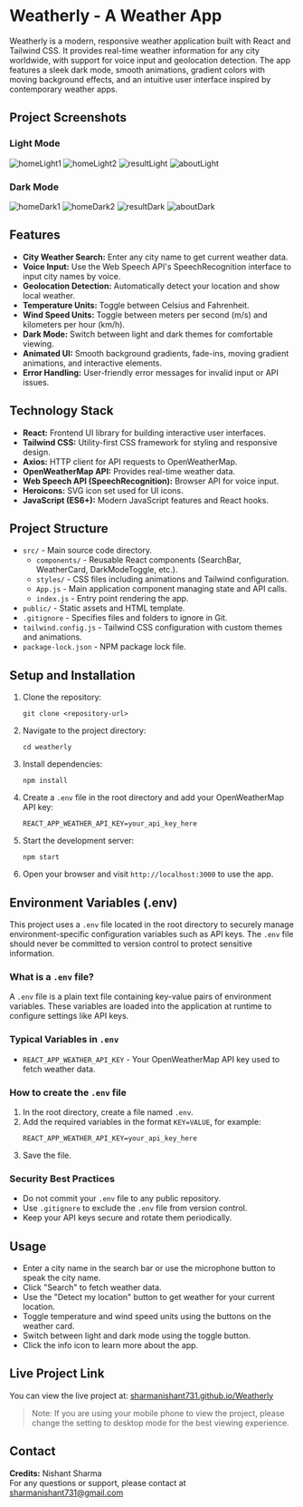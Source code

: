 # Weatherly - A Weather App

Weatherly is a modern, responsive weather application built with React and Tailwind CSS. It provides real-time weather information for any city worldwide, with support for voice input and geolocation detection. The app features a sleek dark mode, smooth animations, gradient colors with moving background effects, and an intuitive user interface inspired by contemporary weather apps.

## Project Screenshots

### Light Mode

![homeLight1](public/homeLight1.png)
![homeLight2](public/homeLight2.png)
![resultLight](public/resultLight.png)
![aboutLight](public/aboutLight.png)

### Dark Mode

![homeDark1](public/homeDark1.png)
![homeDark2](public/homeDark2.png)
![resultDark](public/resultDark.png)
![aboutDark](public/aboutDark.png)

## Features

- **City Weather Search:** Enter any city name to get current weather data.
- **Voice Input:** Use the Web Speech API's SpeechRecognition interface to input city names by voice.
- **Geolocation Detection:** Automatically detect your location and show local weather.
- **Temperature Units:** Toggle between Celsius and Fahrenheit.
- **Wind Speed Units:** Toggle between meters per second (m/s) and kilometers per hour (km/h).
- **Dark Mode:** Switch between light and dark themes for comfortable viewing.
- **Animated UI:** Smooth background gradients, fade-ins, moving gradient animations, and interactive elements.
- **Error Handling:** User-friendly error messages for invalid input or API issues.

## Technology Stack

- **React:** Frontend UI library for building interactive user interfaces.
- **Tailwind CSS:** Utility-first CSS framework for styling and responsive design.
- **Axios:** HTTP client for API requests to OpenWeatherMap.
- **OpenWeatherMap API:** Provides real-time weather data.
- **Web Speech API (SpeechRecognition):** Browser API for voice input.
- **Heroicons:** SVG icon set used for UI icons.
- **JavaScript (ES6+):** Modern JavaScript features and React hooks.

## Project Structure

- `src/` - Main source code directory.
  - `components/` - Reusable React components (SearchBar, WeatherCard, DarkModeToggle, etc.).
  - `styles/` - CSS files including animations and Tailwind configuration.
  - `App.js` - Main application component managing state and API calls.
  - `index.js` - Entry point rendering the app.
- `public/` - Static assets and HTML template.
- `.gitignore` - Specifies files and folders to ignore in Git.
- `tailwind.config.js` - Tailwind CSS configuration with custom themes and animations.
- `package-lock.json` - NPM package lock file.

## Setup and Installation

1. Clone the repository:
   ```
   git clone <repository-url>
   ```
2. Navigate to the project directory:
   ```
   cd weatherly
   ```
3. Install dependencies:
   ```
   npm install
   ```
4. Create a `.env` file in the root directory and add your OpenWeatherMap API key:
   ```
   REACT_APP_WEATHER_API_KEY=your_api_key_here
   ```
5. Start the development server:
   ```
   npm start
   ```
6. Open your browser and visit `http://localhost:3000` to use the app.

## Environment Variables (.env)

This project uses a `.env` file located in the root directory to securely manage environment-specific configuration variables such as API keys. The `.env` file should never be committed to version control to protect sensitive information.

### What is a `.env` file?

A `.env` file is a plain text file containing key-value pairs of environment variables. These variables are loaded into the application at runtime to configure settings like API keys.

### Typical Variables in `.env`

- `REACT_APP_WEATHER_API_KEY` - Your OpenWeatherMap API key used to fetch weather data.

### How to create the `.env` file

1. In the root directory, create a file named `.env`.
2. Add the required variables in the format `KEY=VALUE`, for example:
   ```
   REACT_APP_WEATHER_API_KEY=your_api_key_here
   ```
3. Save the file.

### Security Best Practices

- Do not commit your `.env` file to any public repository.
- Use `.gitignore` to exclude the `.env` file from version control.
- Keep your API keys secure and rotate them periodically.

## Usage

- Enter a city name in the search bar or use the microphone button to speak the city name.
- Click "Search" to fetch weather data.
- Use the "Detect my location" button to get weather for your current location.
- Toggle temperature and wind speed units using the buttons on the weather card.
- Switch between light and dark mode using the toggle button.
- Click the info icon to learn more about the app.

## Live Project Link

You can view the live project at: [sharmanishant731.github.io/Weatherly](https://sharmanishant731.github.io/Weatherly)

> Note: If you are using your mobile phone to view the project, please change the setting to desktop mode for the best viewing experience.

## Contact

**Credits:** Nishant Sharma  
For any questions or support, please contact at sharmanishant731@gmail.com
